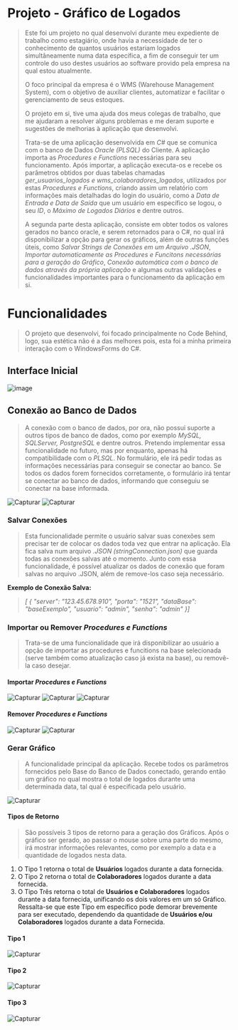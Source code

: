 # Projeto - Gráfico de Logados

> Este foi um projeto no qual desenvolvi durante meu expediente de trabalho como estagiário, onde havia a necessidade de ter o conhecimento de quantos usuários estariam logados simultâneamente numa data específica, a fim de conseguir ter um controle do uso destes usuários ao software provido pela empresa na qual estou atualmente.
>
> O foco principal da empresa é o WMS (Warehouse Management System), com o objetivo de auxiliar clientes, automatizar e facilitar o gerenciamento de seus estoques.
>
> O projeto em si, tive uma ajuda dos meus colegas de trabalho, que me ajudaram a resolver alguns problemas e me deram suporte e sugestões de melhorias à aplicação que desenvolvi.
>
> Trata-se de uma aplicação desenvolvida em *C#* que se comunica com o banco de Dados *Oracle (PLSQL)* do Cliente. A aplicação importa as *Procedures e Functions* necessárias para seu funcionamento. Após importar, a aplicação executa-os e recebe os parâmetros obtidos por duas tabelas chamadas *ger_usuarios_logados e wms_colaboradores_logados*, utilizados por estas *Procedures e Functions*, criando assim um relatório com informações mais detalhadas do login do usuário, como a *Data de Entrada e Data de Saída* que um usuário em específico se logou, o seu *ID*, o *Máximo de Logados Diários* e dentre outros.
>
> A segunda parte desta aplicação, consiste em obter todos os valores gerados no banco oracle, e serem retornados para o C#, no qual irá disponibilizar a opção para gerar os gráficos, além de outras funções úteis, como *Salvar Strings de Conexões em um Arquivo .JSON*, *Importar automaticamente as Procedures e Funcitons necessárias para a geração do Gráfico*, *Conexão automática com o banco de dados através da própria aplicação* e algumas outras validações e funcionalidades importantes para o funcionamento da aplicação em si.

# Funcionalidades
> O projeto que desenvolvi, foi focado principalmente no Code Behind, logo, sua estética não é a das melhores pois, esta foi a minha primeira interação com o WindowsForms do C#.

## Interface Inicial

![image](https://github.com/felipec-almeida/GraficoLogados/assets/122905385/fb024ddf-18ec-4534-a007-64bc93d0b3c1)

## Conexão ao Banco de Dados
> A conexão com o banco de dados, por ora, não possui suporte a outros tipos de banco de dados, como por exemplo *MySQL, SQLServer, PostgreSQL* e dentre outros. Pretendo implementar essa funcionalidade no futuro, mas por enquanto, apenas há compatibilidade com o *PLSQL*. No formulário, ele irá pedir todas as informações necessárias para conseguir se conectar ao banco. Se todos os dados forem fornecidos corretamente, o formulário irá tentar se conectar ao banco de dados, informando que conseguiu se conectar na base informada.

 ![Capturar](https://github.com/felipec-almeida/GraficoLogados/assets/122905385/8b27bf35-7bdf-401b-9879-b7ce4c202bf4)
 ![Capturar](https://github.com/felipec-almeida/GraficoLogados/assets/122905385/8806af38-36da-4009-a7aa-c7bcfbbfd2ea)

### Salvar Conexões
> Esta funcionalidade permite o usuário salvar suas conexões sem precisar ter de colocar os dados toda vez que entrar na aplicação. Ela fica salva num arquivo *.JSON (stringConnection.json)* que guarda todas as conexões salvas até o momento. Junto com essa funcionalidade, é possível atualizar os dados de conexão que foram salvas no arquivo .JSON, além de remove-los caso seja necessário.

**Exemplo de Conexão Salva:**
> *[
  {
    "server": "123.45.678.910",
    "porta": "1521",
    "dataBase": "baseExemplo",
    "usuario": "admin",
    "senha": "admin"
  }]*

### Importar ou Remover *Procedures e Functions*
> Trata-se de uma funcionalidade que irá disponibilizar ao usuário a opção de importar as procedures e funcitions na base selecionada (serve também como atualização caso já exista na base), ou removê-la caso desejar.

#### Importar *Procedures e Functions*
![Capturar](https://github.com/felipec-almeida/GraficoLogados/assets/122905385/ffc3f0fe-b377-432e-816a-9b594ebde215)
![Capturar](https://github.com/felipec-almeida/GraficoLogados/assets/122905385/046f85a4-fa72-4a73-9249-7f49f8637301)
![Capturar](https://github.com/felipec-almeida/GraficoLogados/assets/122905385/985299a5-8b1d-44a9-9f77-1b5a93e95b0f)

#### Remover *Procedures e Functions*
![Capturar](https://github.com/felipec-almeida/GraficoLogados/assets/122905385/2374ced0-4770-4562-9589-ec043b8a71ac)
![Capturar](https://github.com/felipec-almeida/GraficoLogados/assets/122905385/69005f05-4c34-4c6b-8c7c-b4094708750c)

### Gerar Gráfico
> A funcionalidade principal da aplicação. Recebe todos os parâmetros fornecidos pelo Base do Banco de Dados conectado, gerando então um gráfico no qual mostra o total de logados durante uma determinada data, tal qual é especificada pelo usuário.

![Capturar](https://github.com/felipec-almeida/GraficoLogados/assets/122905385/9bd9e142-f3ad-4edd-ba86-2e1cc6cc91b1)
#### Tipos de Retorno
> São possíveis 3 tipos de retorno para a geração dos Gráficos. Após o gráfico ser gerado, ao passar o mouse sobre uma parte do mesmo, irá mostrar informações relevantes, como por exemplo a data e a quantidade de logados nesta data.
1. O Tipo 1 retorna o total de **Usuários** logados durante a data fornecida.
2. O Tipo 2 retorna o total de **Colaboradores** logados durante a data fornecida.
3. O Tipo Três retorna o total de **Usuários e Colaboradores** logados durante a data fornecida, unificando os dois valores em um só Gráfico. Ressalta-se que este Tipo em específico pode demorar brevemente para ser executado, dependendo da quantidade de **Usuários e/ou Colaboradores** logados durante a data Fornecida.

#### Tipo 1
![Capturar](https://github.com/felipec-almeida/GraficoLogados/assets/122905385/8151ddf9-fb92-4ee1-8eff-950b515b24f2)

#### Tipo 2
![Capturar](https://github.com/felipec-almeida/GraficoLogados/assets/122905385/d26eccee-65e1-489b-b440-1873ccd28c57)

#### Tipo 3
![Capturar](https://github.com/felipec-almeida/GraficoLogados/assets/122905385/e5755e62-6538-4ead-b503-ee72e3950b3b)
